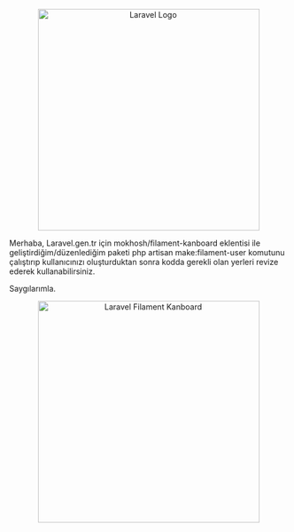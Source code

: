 <p align="center"><a href="https://laravel.com" target="_blank"><img src="https://raw.githubusercontent.com/laravel/art/master/logo-lockup/5%20SVG/2%20CMYK/1%20Full%20Color/laravel-logolockup-cmyk-red.svg" width="400" alt="Laravel Logo"></a></p>

Merhaba, Laravel.gen.tr için mokhosh/filament-kanboard eklentisi ile geliştirdiğim/düzenlediğim paketi php artisan make:filament-user komutunu çalıştırıp kullanıcınızı oluşturduktan sonra kodda gerekli olan yerleri revize ederek kullanabilirsiniz.

Saygılarımla.

<p align="center"><a href="https://instagram.com/mehmet.kucukcelebi" target="_blank"><img src="h[ttps://raw.githubusercontent.com/laravel/art/master/logo-lockup/5%20SVG/2%20CMYK/1%20Full%20Color/laravel-logolockup-cmyk-red.svg](https://i.hizliresim.com/8uhgubn.png)" width="400" alt="Laravel Filament Kanboard"></a></p>

